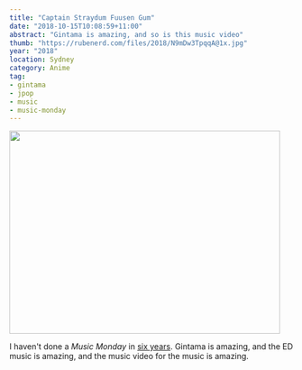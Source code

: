 ```yaml
---
title: "Captain Straydum Fuusen Gum"
date: "2018-10-15T10:08:59+11:00"
abstract: "Gintama is amazing, and so is this music video"
thumb: "https://rubenerd.com/files/2018/N9mDw3TpqqA@1x.jpg"
year: "2018"
location: Sydney
category: Anime
tag:
- gintama
- jpop
- music
- music-monday
---
```

<p><a href="https://www.youtube.com/watch?v=N9mDw3TpqqA"><img src="https://rubenerd.com/files/2018/yt-N9mDw3TpqqA@1x.jpg" srcset="https://rubenerd.com/files/2018/N9mDw3TpqqA@1x.jpg 1x, https://rubenerd.com/files/2018/yt-N9mDw3TpqqA@2x.jpg 2x" alt="" style="width:480px; height:360px;" /></a></p>

I haven't done a *Music Monday* in [six years]. Gintama is amazing, and the ED music is amazing, and the music video for the music is amazing.

[six years]: https://rubenerd.com/lisa-ono-music-monday-in-a-red-blouse/

